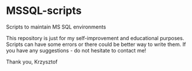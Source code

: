 # MSSQL-scripts
Scripts to maintain MS SQL environments

This repository is just for my self-improvement and educational purposes. Scripts can have some errors or there could be better way to write them. If you have any suggestions - do not hesitate to contact me!

Thank you,
Krzysztof
